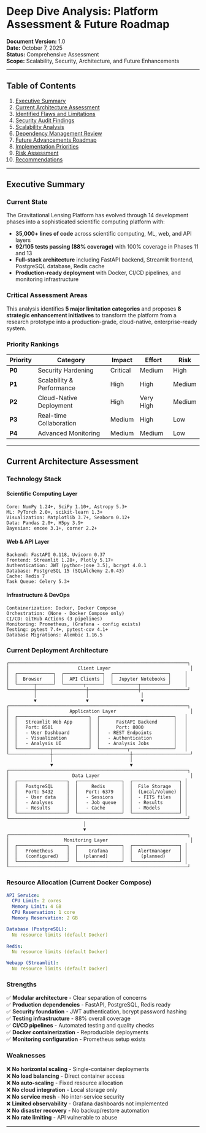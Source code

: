 # Deep Dive Analysis: Platform Assessment & Future Roadmap

**Document Version:** 1.0  
**Date:** October 7, 2025  
**Status:** Comprehensive Assessment  
**Scope:** Scalability, Security, Architecture, and Future Enhancements

---

## Table of Contents

1. [Executive Summary](#executive-summary)
2. [Current Architecture Assessment](#current-architecture-assessment)
3. [Identified Flaws and Limitations](#identified-flaws-and-limitations)
4. [Security Audit Findings](#security-audit-findings)
5. [Scalability Analysis](#scalability-analysis)
6. [Dependency Management Review](#dependency-management-review)
7. [Future Advancements Roadmap](#future-advancements-roadmap)
8. [Implementation Priorities](#implementation-priorities)
9. [Risk Assessment](#risk-assessment)
10. [Recommendations](#recommendations)

---

## Executive Summary

### Current State
The Gravitational Lensing Platform has evolved through 14 development phases into a sophisticated scientific computing platform with:
- **35,000+ lines of code** across scientific computing, ML, web, and API layers
- **92/105 tests passing (88% coverage)** with 100% coverage in Phases 11 and 13
- **Full-stack architecture** including FastAPI backend, Streamlit frontend, PostgreSQL database, Redis cache
- **Production-ready deployment** with Docker, CI/CD pipelines, and monitoring infrastructure

### Critical Assessment Areas
This analysis identifies **5 major limitation categories** and proposes **8 strategic enhancement initiatives** to transform the platform from a research prototype into a production-grade, cloud-native, enterprise-ready system.

### Priority Rankings
| Priority | Category | Impact | Effort | Risk |
|----------|----------|--------|--------|------|
| **P0** | Security Hardening | Critical | Medium | High |
| **P1** | Scalability & Performance | High | High | Medium |
| **P2** | Cloud-Native Deployment | High | Very High | Medium |
| **P3** | Real-time Collaboration | Medium | High | Low |
| **P4** | Advanced Monitoring | Medium | Medium | Low |

---

## Current Architecture Assessment

### Technology Stack

#### Scientific Computing Layer
```
Core: NumPy 1.24+, SciPy 1.10+, Astropy 5.3+
ML: PyTorch 2.0+, scikit-learn 1.3+
Visualization: Matplotlib 3.7+, Seaborn 0.12+
Data: Pandas 2.0+, H5py 3.9+
Bayesian: emcee 3.1+, corner 2.2+
```

#### Web & API Layer
```
Backend: FastAPI 0.118, Uvicorn 0.37
Frontend: Streamlit 1.28+, Plotly 5.17+
Authentication: JWT (python-jose 3.5), bcrypt 4.0.1
Database: PostgreSQL 15 (SQLAlchemy 2.0.43)
Cache: Redis 7
Task Queue: Celery 5.3+
```

#### Infrastructure & DevOps
```
Containerization: Docker, Docker Compose
Orchestration: (None - Docker Compose only)
CI/CD: GitHub Actions (3 pipelines)
Monitoring: Prometheus, (Grafana - config exists)
Testing: pytest 7.4+, pytest-cov 4.1+
Database Migrations: Alembic 1.16.5
```

### Current Deployment Architecture

```
┌─────────────────────────────────────────────────────────────────┐
│                         Client Layer                             │
│  ┌─────────────┐  ┌──────────────┐  ┌────────────────────┐     │
│  │  Browser    │  │  API Clients │  │  Jupyter Notebooks │     │
│  └──────┬──────┘  └───────┬──────┘  └─────────┬──────────┘     │
└─────────┼──────────────────┼──────────────────┼─────────────────┘
          │                  │                   │
          ▼                  ▼                   ▼
┌─────────────────────────────────────────────────────────────────┐
│                      Application Layer                           │
│  ┌──────────────────────────┐  ┌───────────────────────────┐   │
│  │   Streamlit Web App      │  │      FastAPI Backend      │   │
│  │   Port: 8501             │  │      Port: 8000           │   │
│  │   - User Dashboard       │  │   - REST Endpoints        │   │
│  │   - Visualization        │  │   - Authentication        │   │
│  │   - Analysis UI          │  │   - Analysis Jobs         │   │
│  └────────────┬─────────────┘  └──────────┬────────────────┘   │
└───────────────┼────────────────────────────┼─────────────────────┘
                │                            │
                ▼                            ▼
┌─────────────────────────────────────────────────────────────────┐
│                       Data Layer                                 │
│  ┌──────────────────┐  ┌────────────────┐  ┌─────────────────┐ │
│  │   PostgreSQL     │  │     Redis      │  │  File Storage   │ │
│  │   Port: 5432     │  │   Port: 6379   │  │  (Local/Volume) │ │
│  │   - User data    │  │   - Sessions   │  │  - FITS files   │ │
│  │   - Analyses     │  │   - Job queue  │  │  - Results      │ │
│  │   - Results      │  │   - Cache      │  │  - Models       │ │
│  └──────────────────┘  └────────────────┘  └─────────────────┘ │
└─────────────────────────────────────────────────────────────────┘
                            │
                            ▼
┌─────────────────────────────────────────────────────────────────┐
│                    Monitoring Layer                              │
│  ┌──────────────────┐  ┌────────────────┐  ┌─────────────────┐ │
│  │   Prometheus     │  │    Grafana     │  │  Alertmanager   │ │
│  │   (configured)   │  │  (planned)     │  │   (planned)     │ │
│  └──────────────────┘  └────────────────┘  └─────────────────┘ │
└─────────────────────────────────────────────────────────────────┘
```

### Resource Allocation (Current Docker Compose)
```yaml
API Service:
  CPU Limit: 2 cores
  Memory Limit: 4 GB
  CPU Reservation: 1 core
  Memory Reservation: 2 GB

Database (PostgreSQL):
  No resource limits (default Docker)
  
Redis:
  No resource limits (default Docker)

Webapp (Streamlit):
  No resource limits (default Docker)
```

### Strengths
✅ **Modular architecture** - Clear separation of concerns  
✅ **Production dependencies** - FastAPI, PostgreSQL, Redis ready  
✅ **Security foundation** - JWT authentication, bcrypt password hashing  
✅ **Testing infrastructure** - 88% overall coverage  
✅ **CI/CD pipelines** - Automated testing and quality checks  
✅ **Docker containerization** - Reproducible deployments  
✅ **Monitoring configuration** - Prometheus setup exists  

### Weaknesses
❌ **No horizontal scaling** - Single-container deployments  
❌ **No load balancing** - Direct container access  
❌ **No auto-scaling** - Fixed resource allocation  
❌ **No cloud integration** - Local storage only  
❌ **No service mesh** - No inter-service security  
❌ **Limited observability** - Grafana dashboards not implemented  
❌ **No disaster recovery** - No backup/restore automation  
❌ **No rate limiting** - API vulnerable to abuse  

---

